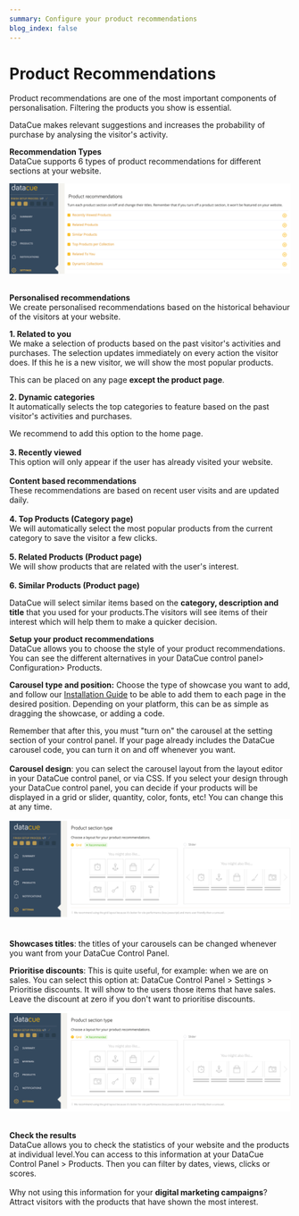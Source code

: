 ```yaml
---
summary: Configure your product recommendations
blog_index: false
---
```

# Product Recommendations

Product recommendations are one of the most important components of personalisation. Filtering the products you show is essential. 

DataCue makes relevant suggestions and increases the probability of purchase by analysing the visitor's activity. 

**Recommendation Types**\
DataCue supports 6 types of product recommendations for different sections at your website. 

![](/media/product-recommendation.jpg)

\
**Personalised recommendations**\
We create personalised recommendations based on the historical behaviour of the visitors at your website.

**1. Related to you**\
We make a selection of products based on the past visitor's activities and purchases. The selection updates immediately on every action the visitor does. If this he is a new visitor, we will show the most popular products. 

This can be placed on any page **except the product page**.

**2. Dynamic categories**\
It automatically selects the top categories to feature based on the past visitor's activities and purchases.                                          

We recommend to add this option to the home page.\
\
**3. Recently viewed**\
This option will only appear if the user has already visited your website. \
\
**Content based recommendations**\
These recommendations are based on recent user visits and are updated daily.\
\
**4. Top Products (Category page)**\
We will automatically select the most popular products from the current category to save the visitor a few clicks.\
\
**5. Related Products (Product page)**\
We will show products that are related with the user's interest. \
\
**6. Similar Products (Product page)**

DataCue will select similar items based on the **category, description and title** that you used for your products.The visitors will see items of their interest which will help them to make a quicker decision.  

**Setup your product recommendations**\
DataCue allows you to choose the style of your product recommendations. You can see the different alternatives in your DataCue control panel> Configuration> Products.

**Carousel type and position:** Choose the type of showcase you want to add, and follow our [Installation Guide](https://help.datacue.co/install/) to be able to add them to each page in the desired position. Depending on your platform, this can be as simple as dragging the showcase, or adding a code.

Remember that after this, you must "turn on" the carousel at the setting section of your control panel. If your page already includes the DataCue carousel code, you can turn it on and off whenever you want.\
\
**Carousel design**: you can select the carousel layout from the layout editor in your DataCue control panel, or via CSS. If you select your design through your DataCue control panel, you can decide if your products will be displayed in a grid or slider, quantity, color, fonts, etc! You can change this at any time.

![](/media/product-section-type-grid-slider-.jpg)

\
**Showcases titles**: the titles of your carousels can be changed whenever you want from your DataCue Control Panel. 

**Prioritise discounts**: This is quite useful, for example: when we are on sales. You can select this option at: DataCue Control Panel > Settings > Prioritise discounts. It will show to the users those items that have sales. Leave the discount at zero if you don't want to prioritise discounts.

![](/media/product-section-type-grid-slider-.jpg)

\
**Check the results**\
DataCue allows you to check the statistics of your website and the products at individual level.You can access to this information at your DataCue Control Panel > Products. Then you can filter by dates, views, clicks or scores.\
 \
Why not using this information for your **digital marketing campaigns**? Attract visitors with the products that have shown the most interest.